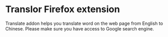 # Translor Firefox extension

Translate addon helps you translate word on the web page from English to Chinese. Please make sure you have access to Google search engine.